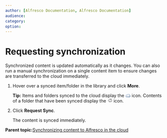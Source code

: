 ```yaml
---
author: [Alfresco Documentation, Alfresco Documentation]
audience: 
category: 
option: 
---
```


# Requesting synchronization

Synchronized content is updated automatically as it changes. You can also run a manual synchronization on a single content item to ensure changes are transferred to the cloud immediately.

1.  Hover over a synced item/folder in the library and click **More**.

    **Tip:** Items and folders synced to the cloud display the ![](../images/ico-synced.png) icon. Contents of a folder that have been synced display the ![](../images/ico-synced-indirect.png) icon.

2.  Click **Request Sync**.

    The content is synced immediately.


**Parent topic:**[Synchronizing content to Alfresco in the cloud](../concepts/cloud-sync-overview.md)

